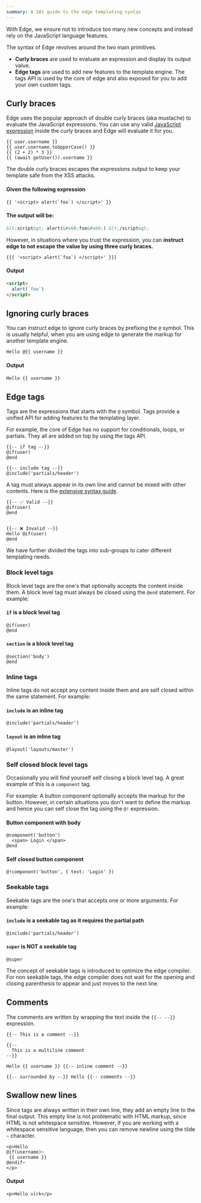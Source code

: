 ```yaml
---
summary: A 101 guide to the edge templating syntax
---
```


With Edge, we ensure not to introduce too many new concepts and instead rely on the JavaScript language features.

The syntax of Edge revolves around the two main primitives.

- **Curly braces** are used to evaluate an expression and display its output value.
- **Edge tags** are used to add new features to the template engine. The tags API is used by the core of edge and also exposed for you to add your own custom tags.

## Curly braces

Edge uses the popular approach of double curly braces (aka mustache) to evaluate the JavaScript expressions. You can use any valid [JavaScript expression](https://developer.mozilla.org/en-US/docs/Web/JavaScript/Guide/Expressions_and_Operators#expressions) inside the curly braces and Edge will evaluate it for you.

```edge
{{ user.username }}
{{ user.username.toUpperCase() }}
{{ (2 + 2) * 3 }}
{{ (await getUser()).username }}
```

The double curly braces escapes the expressions output to keep your template safe from the XSS attacks.

#### Given the following expression

```edge
{{ '<script> alert(`foo`) </script>' }}
```

#### The output will be:

```html
&lt;script&gt; alert(&#x60;foo&#x60;) &lt;/script&gt;
```

However, in situations where you trust the expression, you can **instruct edge to not escape the value by using three curly braces.**

```edge
{{{ '<script> alert(`foo`) </script>' }}}
```

#### Output

```html
<script>
  alert(`foo`)
</script>
```

## Ignoring curly braces

You can instruct edge to ignore curly braces by prefixing the `@` symbol. This is usually helpful, when you are using edge to generate the markup for another template engine.

```edge
Hello @{{ username }}
```

#### Output

```html
Hello {{ username }}
```

## Edge tags

Tags are the expressions that starts with the `@` symbol. Tags provide a unified API for adding features to the templating layer.

For example, the core of Edge has no support for conditionals, loops, or partials. They all are added on top by using the tags API.

```edge
{{-- if tag --}}
@if(user)
@end

{{-- include tag --}}
@include('partials/header')
```

A tag must always appear in its own line and cannot be mixed with other contents. Here is the [extensive syntax guide](https://github.com/edge-js/syntax).

```edge
{{-- ✅ Valid --}}
@if(user)
@end


{{-- ❌ Invalid --}}
Hello @if(user)
@end
```

We have further divided the tags into sub-groups to cater different templating needs.

### Block level tags

Block level tags are the one's that optionally accepts the content inside them. A block level tag must always be closed using the `@end` statement. For example:

#### `if` is a block level tag

```edge
@if(user)
@end
```

#### `section` is a block level tag

```edge
@section('body')
@end
```

### Inline tags

Inline tags do not accept any content inside them and are self closed within the same statement. For example:

#### `include` is an inline tag

```edge
@include('partials/header')
```

#### `layout` is an inline tag

```edge
@layout('layouts/master')
```

### Self closed block level tags

Occasionally you will find yourself self closing a block level tag. A great example of this is a `component` tag.

For example: A button component optionally accepts the markup for the button. However, in certain situations you don't want to define the markup and hence you can self close the tag using the `@!` expression.

#### Button component with body

```edge
@component('button')
  <span> Login </span>
@end
```

#### Self closed button component

```edge
@!component('button', { text: 'Login' })
```

### Seekable tags

Seekable tags are the one's that accepts one or more arguments. For example:

#### `include` is a seekable tag as it requires the partial path

```edge
@include('partials/header')
```

#### `super` is NOT a seekable tag

```edge
@super
```

The concept of seekable tags is introduced to optimize the edge compiler. For non seekable tags, the edge compiler does not wait for the opening and closing parenthesis to appear and just moves to the next line.

## Comments

The comments are written by wrapping the text inside the `{{-- --}}` expression.

```edge
{{-- This is a comment --}}

{{--
  This is a multiline comment
--}}

Hello {{ username }} {{-- inline comment --}}

{{-- surrounded by --}} Hello {{-- comments --}}
```

## Swallow new lines

Since tags are always written in their own line, they add an empty line to the final output. This empty line is not problematic with HTML markup, since HTML is not whitespace sensitive. However, if you are working with a whitespace sensitive language, then you can remove newline using the tilde `~` character.

```edge
<p>Hello
@if(username)~
 {{ username }}
@endif~
</p>
```

#### Output

```
<p>Hello virk</p>
```
